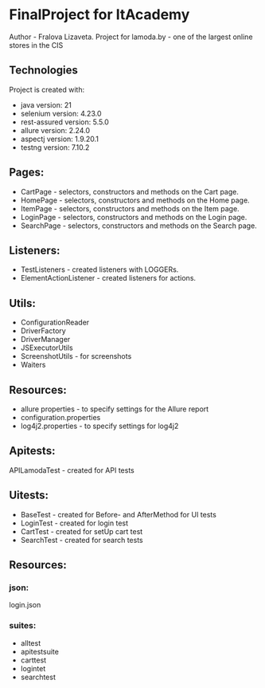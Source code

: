 # FinalProject for ItAcademy
Author - Fralova Lizaveta. 
Project for lamoda.by - one of the largest online stores in the CIS

## Technologies
Project is created with:
* java version: 21
* selenium version: 4.23.0
* rest-assured version: 5.5.0
* allure version: 2.24.0
* aspectj version: 1.9.20.1
* testng version: 7.10.2

## Pages:
* CartPage - selectors, constructors and methods on the Cart page. 
* HomePage - selectors, constructors and methods on the Home page. 
* ItemPage - selectors, constructors and methods on the Item page. 
* LoginPage - selectors, constructors and methods on the Login page. 
* SearchPage - selectors, constructors and methods on the Search page. 

## Listeners:
* TestListeners - created listeners with LOGGERs.
* ElementActionListener - created listeners for actions.

## Utils:
* ConfigurationReader
* DriverFactory
* DriverManager
* JSExecutorUtils
* ScreenshotUtils - for screenshots
* Waiters

## Resources:
* allure properties - to specify settings for the Allure report
* configuration.properties 
* log4j2.properties - to specify settings for log4j2

## Apitests:
APILamodaTest - created for API tests

## Uitests:
* BaseTest - created for Before- and AfterMethod for UI tests
* LoginTest - created for login test
* CartTest - created for setUp cart test
* SearchTest - created for search tests

## Resources:
### json:
login.json

### suites:
* alltest
* apitestsuite
* carttest
* logintet
* searchtest

